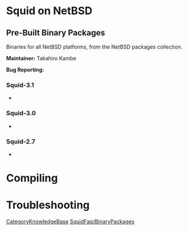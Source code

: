 # Squid on NetBSD

## Pre-Built Binary Packages

Binaries for all NetBSD platforms, from the NetBSD packages collection.

**Maintainer:** Takahiro Kambe

**Bug Reporting:** [](http://www.netbsd.org/support/query-pr.html)

### Squid-3.1

  - [](ftp://ftp.netbsd.org/pub/NetBSD/packages/pkgsrc/www/squid31/README.html)

### Squid-3.0

  - [](ftp://ftp.netbsd.org/pub/NetBSD/packages/pkgsrc/www/squid30/README.html)

### Squid-2.7

  - [](ftp://ftp.netbsd.org/pub/NetBSD/packages/pkgsrc/www/squid27/README.html)

# Compiling

# Troubleshooting

[CategoryKnowledgeBase](https://wiki.squid-cache.org/action/show/KnowledgeBase/NetBSD/CategoryKnowledgeBase#)
[SquidFaq/BinaryPackages](https://wiki.squid-cache.org/action/show/KnowledgeBase/NetBSD/SquidFaq/BinaryPackages#)
